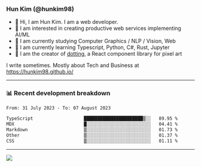 ### Hun Kim (@hunkim98)

- 👋 Hi, I am Hun Kim. I am a web developer. 
- 🤔 I am interested in creating productive web services implementing AI/ML
- 🔭 I am currently studying Computer Graphics / NLP / Vision, Web 
- 🌱 I am currently learning Typescript, Python, C#, Rust, Jupyter
- 🎨 I am the creator of [dotting](hunkim98.github.io/dotting), a React component library for pixel art

I write sometimes. Mostly about Tech and Business at https://hunkim98.github.io/

---
### 📊 Recent development breakdown
<!--START_SECTION:waka-->

```txt
From: 31 July 2023 - To: 07 August 2023

TypeScript                   ██████████████████████▒░░   89.95 %
MDX                          █░░░░░░░░░░░░░░░░░░░░░░░░   04.41 %
Markdown                     ▒░░░░░░░░░░░░░░░░░░░░░░░░   01.73 %
Other                        ▒░░░░░░░░░░░░░░░░░░░░░░░░   01.37 %
CSS                          ▒░░░░░░░░░░░░░░░░░░░░░░░░   01.11 %
```

<!--END_SECTION:waka-->
---

<!-- <div align='center'> -->
  <img align="center" src="https://github-readme-stats.vercel.app/api?username=hunkim98&theme=dark&show_icons=true"/>
<!-- </div> -->
<!--
**hunkim98/hunkim98** is a ✨ _special_ ✨ repository because its `README.md` (this file) appears on your GitHub profile.

Here are some ideas to get you started:

- 🔭 I’m currently working on ...
- 🌱 I’m currently learning ...
- 👯 I’m looking to collaborate on ...
- 🤔 I’m looking for help with ...
- 💬 Ask me about ...
- 📫 How to reach me: ...
- 😄 Pronouns: ...
- ⚡ Fun fact: ...
-->
